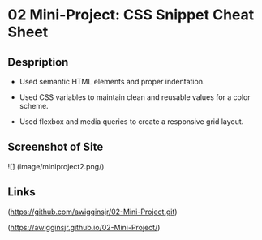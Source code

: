 # 02 Mini-Project: CSS Snippet Cheat Sheet

## Despription 

* Used semantic HTML elements and proper indentation.

* Used CSS variables to maintain clean and reusable values for a color scheme.

* Used flexbox and media queries to create a responsive grid layout.

## Screenshot of Site
![] (image/miniproject2.png/)

## Links

(https://github.com/awigginsjr/02-Mini-Project.git)

(https://awigginsjr.github.io/02-Mini-Project/)
